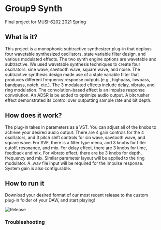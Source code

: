 # Group9 Synth
Final project for MUSI-6202 2021 Spring

## What is it?
This project is a monophonic subtractive synthesizer plug-in that deploys four wavetable synthesized oscillators, state variable filter design, and various modulated effects.
The two synth engine options are wavetable and subtractive. We used wavetable synthesis techniques to create four oscillators: sine wave, sawtooth wave, square wave, and noise. The subtractive synthesis design made use of a state variable filter that produces different frequency response outputs (e.g., highpass, lowpass, bandpass, notch, etc.). The 3 modulated effects include delay, vibrato, and ring modulation. The convolution-based effect is an impulse response convolution. An ADSR is be added to optimize audio output. A bitcrusher effect demonstrated its control over outputting sample rate and bit depth. 

## How does it work?
The plug-in takes in parameters as a VST. You can adjust all of the knobs to achieve your desired audio output. 
There are 4 gain controls for the 4 oscillators, and 3 pitch shift controls for sin wave, sawtooth wave, and square wave. For SVF, there is a filter type menu, and 3 knobs for filter cutoff, resonance, and mix. For delay effect, there are 3 knobs for time, feedback and mix. For vibrato effect, there are be 3 knobs for depth, frequency and mix. Similar parameter layout will be applied to the ring modulator. A .wav file input will be required for the impulse response. System gain is also configurable.

## How to run it
Download your desired format of our most recent release to the custom plug-in folder of your DAW, and start playing!

![Release](https://user-images.githubusercontent.com/70708796/117074450-548c8580-ad01-11eb-864b-83c94bb48671.png)



### Troubleshooting

